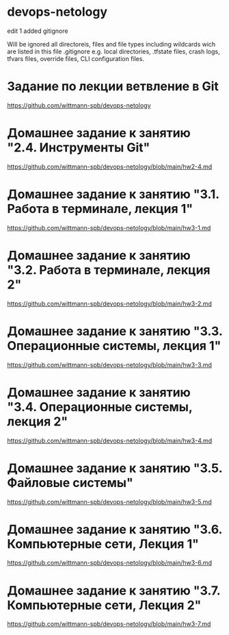 # devops-netology
edit 1
added gitignore

Will be ignored all directoreis, files and file types including wildcards wich are listed
in this file .gitignore e.g. local directories, .tfstate files, crash logs, tfvars files, override
files, CLI configuration files.

# Задание по лекции ветвление в Git
https://github.com/wittmann-spb/devops-netology


# Домашнее задание к занятию "2.4. Инструменты Git"

https://github.com/wittmann-spb/devops-netology/blob/main/hw2-4.md

# Домашнее задание к занятию "3.1. Работа в терминале, лекция 1"

https://github.com/wittmann-spb/devops-netology/blob/main/hw3-1.md

# Домашнее задание к занятию "3.2. Работа в терминале, лекция 2"

https://github.com/wittmann-spb/devops-netology/blob/main/hw3-2.md

# Домашнее задание к занятию "3.3. Операционные системы, лекция 1"

https://github.com/wittmann-spb/devops-netology/blob/main/hw3-3.md

# Домашнее задание к занятию "3.4. Операционные системы, лекция 2"

https://github.com/wittmann-spb/devops-netology/blob/main/hw3-4.md

# Домашнее задание к занятию "3.5. Файловые системы"

https://github.com/wittmann-spb/devops-netology/blob/main/hw3-5.md

# Домашнее задание к занятию "3.6. Компьютерные сети, Лекция 1"

https://github.com/wittmann-spb/devops-netology/blob/main/hw3-6.md

# Домашнее задание к занятию "3.7. Компьютерные сети, Лекция 2"

https://github.com/wittmann-spb/devops-netology/blob/main/hw3-7.md

